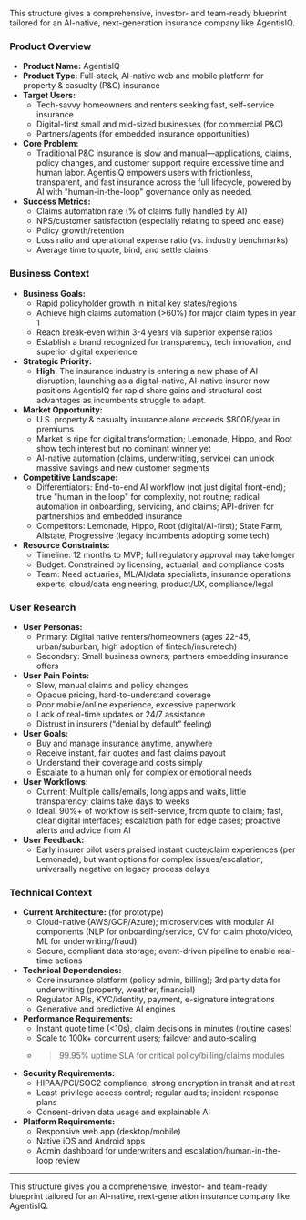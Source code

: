 This structure gives a comprehensive, investor- and team-ready blueprint tailored for an AI-native, next-generation insurance company like AgentisIQ.

### Product Overview

- **Product Name:** AgentisIQ
- **Product Type:** Full-stack, AI-native web and mobile platform for property & casualty (P&C) insurance
- **Target Users:**
  - Tech-savvy homeowners and renters seeking fast, self-service insurance
  - Digital-first small and mid-sized businesses (for commercial P&C)
  - Partners/agents (for embedded insurance opportunities)
- **Core Problem:**
  - Traditional P&C insurance is slow and manual—applications, claims, policy changes, and customer support require excessive time and human labor. AgentisIQ empowers users with frictionless, transparent, and fast insurance across the full lifecycle, powered by AI with "human-in-the-loop" governance only as needed.
- **Success Metrics:**
  - Claims automation rate (% of claims fully handled by AI)
  - NPS/customer satisfaction (especially relating to speed and ease)
  - Policy growth/retention
  - Loss ratio and operational expense ratio (vs. industry benchmarks)
  - Average time to quote, bind, and settle claims

### Business Context

- **Business Goals:**
  - Rapid policyholder growth in initial key states/regions
  - Achieve high claims automation (>60%) for major claim types in year 1
  - Reach break-even within 3-4 years via superior expense ratios
  - Establish a brand recognized for transparency, tech innovation, and superior digital experience
- **Strategic Priority:**  
  - **High.** The insurance industry is entering a new phase of AI disruption; launching as a digital-native, AI-native insurer now positions AgentisIQ for rapid share gains and structural cost advantages as incumbents struggle to adapt.
- **Market Opportunity:**
  - U.S. property & casualty insurance alone exceeds $800B/year in premiums
  - Market is ripe for digital transformation; Lemonade, Hippo, and Root show tech interest but no dominant winner yet
  - AI-native automation (claims, underwriting, service) can unlock massive savings and new customer segments
- **Competitive Landscape:**
  - Differentiators: End-to-end AI workflow (not just digital front-end); true "human in the loop" for complexity, not routine; radical automation in onboarding, servicing, and claims; API-driven for partnerships and embedded insurance
  - Competitors: Lemonade, Hippo, Root (digital/AI-first); State Farm, Allstate, Progressive (legacy incumbents adopting some tech)
- **Resource Constraints:**
  - Timeline: 12 months to MVP; full regulatory approval may take longer
  - Budget: Constrained by licensing, actuarial, and compliance costs
  - Team: Need actuaries, ML/AI/data specialists, insurance operations experts, cloud/data engineering, product/UX, compliance/legal

### User Research

- **User Personas:**
  - Primary: Digital native renters/homeowners (ages 22-45, urban/suburban, high adoption of fintech/insuretech)
  - Secondary: Small business owners; partners embedding insurance offers
- **User Pain Points:**
  - Slow, manual claims and policy changes
  - Opaque pricing, hard-to-understand coverage
  - Poor mobile/online experience, excessive paperwork
  - Lack of real-time updates or 24/7 assistance
  - Distrust in insurers (“denial by default” feeling)
- **User Goals:**
  - Buy and manage insurance anytime, anywhere
  - Receive instant, fair quotes and fast claims payout
  - Understand their coverage and costs simply
  - Escalate to a human only for complex or emotional needs
- **User Workflows:**
  - Current: Multiple calls/emails, long apps and waits, little transparency; claims take days to weeks
  - Ideal: 90%+ of workflow is self-service, from quote to claim; fast, clear digital interfaces; escalation path for edge cases; proactive alerts and advice from AI
- **User Feedback:**
  - Early insurer pilot users praised instant quote/claim experiences (per Lemonade), but want options for complex issues/escalation; universally negative on legacy process delays

### Technical Context

- **Current Architecture:** (for prototype)
  - Cloud-native (AWS/GCP/Azure); microservices with modular AI components (NLP for onboarding/service, CV for claim photo/video, ML for underwriting/fraud)
  - Secure, compliant data storage; event-driven pipeline to enable real-time actions
- **Technical Dependencies:**
  - Core insurance platform (policy admin, billing); 3rd party data for underwriting (property, weather, financial)
  - Regulator APIs, KYC/identity, payment, e-signature integrations
  - Generative and predictive AI engines
- **Performance Requirements:**
  - Instant quote time (<10s), claim decisions in minutes (routine cases)
  - Scale to 100k+ concurrent users; failover and auto-scaling
  - >99.95% uptime SLA for critical policy/billing/claims modules
- **Security Requirements:**
  - HIPAA/PCI/SOC2 compliance; strong encryption in transit and at rest
  - Least-privilege access control; regular audits; incident response plans
  - Consent-driven data usage and explainable AI
- **Platform Requirements:**
  - Responsive web app (desktop/mobile)
  - Native iOS and Android apps
  - Admin dashboard for underwriters and escalation/human-in-the-loop review

***

This structure gives you a comprehensive, investor- and team-ready blueprint tailored for an AI-native, next-generation insurance company like AgentisIQ.
